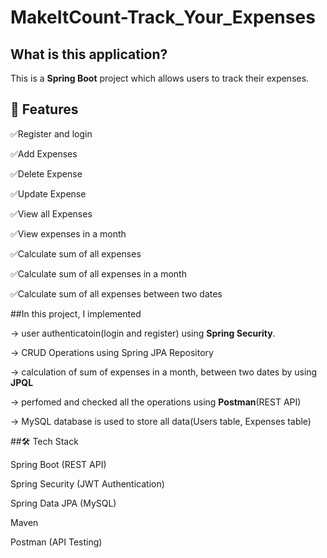 # MakeItCount-Track_Your_Expenses
## What is this application?
This is a **Spring Boot** project which allows users to track their expenses.
## 🚀 Features
✅Register and login

✅Add Expenses

✅Delete Expense

✅Update Expense

✅View all Expenses

✅View expenses in a month

✅Calculate sum of all expenses

✅Calculate sum of all expenses in a month

✅Calculate sum of all expenses between two dates

##In this project, I implemented 

-> user authenticatoin(login and register) using **Spring Security**.

-> CRUD Operations using Spring JPA Repository

-> calculation of sum of expenses in a month, between two dates by using **JPQL**

-> perfomed and checked all the operations using **Postman**(REST API)

-> MySQL database is used to store all data(Users table, Expenses table)


##🛠️ Tech Stack

Spring Boot (REST API)

Spring Security (JWT Authentication)

Spring Data JPA (MySQL)

Maven

Postman (API Testing)
